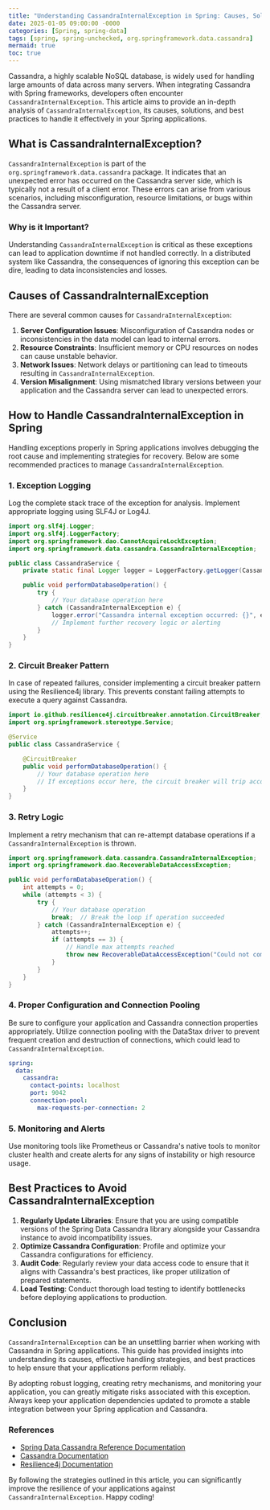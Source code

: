 ```yaml
---
title: "Understanding CassandraInternalException in Spring: Causes, Solutions, and Best Practices"
date: 2025-01-05 09:00:00 -0000
categories: [Spring, spring-data]
tags: [spring, spring-unchecked, org.springframework.data.cassandra]
mermaid: true
toc: true
---
```



Cassandra, a highly scalable NoSQL database, is widely used for handling large amounts of data across many servers. When integrating Cassandra with Spring frameworks, developers often encounter `CassandraInternalException`. This article aims to provide an in-depth analysis of `CassandraInternalException`, its causes, solutions, and best practices to handle it effectively in your Spring applications.

## What is CassandraInternalException?

`CassandraInternalException` is part of the `org.springframework.data.cassandra` package. It indicates that an unexpected error has occurred on the Cassandra server side, which is typically not a result of a client error. These errors can arise from various scenarios, including misconfiguration, resource limitations, or bugs within the Cassandra server.

### Why is it Important?

Understanding `CassandraInternalException` is critical as these exceptions can lead to application downtime if not handled correctly. In a distributed system like Cassandra, the consequences of ignoring this exception can be dire, leading to data inconsistencies and losses.

## Causes of CassandraInternalException

There are several common causes for `CassandraInternalException`:

1. **Server Configuration Issues**: Misconfiguration of Cassandra nodes or inconsistencies in the data model can lead to internal errors.
2. **Resource Constraints**: Insufficient memory or CPU resources on nodes can cause unstable behavior.
3. **Network Issues**: Network delays or partitioning can lead to timeouts resulting in `CassandraInternalException`.
4. **Version Misalignment**: Using mismatched library versions between your application and the Cassandra server can lead to unexpected errors.

## How to Handle CassandraInternalException in Spring

Handling exceptions properly in Spring applications involves debugging the root cause and implementing strategies for recovery. Below are some recommended practices to manage `CassandraInternalException`.

### 1. Exception Logging

Log the complete stack trace of the exception for analysis. Implement appropriate logging using SLF4J or Log4J.

```java
import org.slf4j.Logger;
import org.slf4j.LoggerFactory;
import org.springframework.dao.CannotAcquireLockException;
import org.springframework.data.cassandra.CassandraInternalException;

public class CassandraService {
    private static final Logger logger = LoggerFactory.getLogger(CassandraService.class);

    public void performDatabaseOperation() {
        try {
            // Your database operation here
        } catch (CassandraInternalException e) {
            logger.error("Cassandra internal exception occurred: {}", e.getMessage(), e);
            // Implement further recovery logic or alerting
        }
    }
}
```

### 2. Circuit Breaker Pattern

In case of repeated failures, consider implementing a circuit breaker pattern using the Resilience4j library. This prevents constant failing attempts to execute a query against Cassandra.

```java
import io.github.resilience4j.circuitbreaker.annotation.CircuitBreaker;
import org.springframework.stereotype.Service;

@Service
public class CassandraService {

    @CircuitBreaker
    public void performDatabaseOperation() {
        // Your database operation here
        // If exceptions occur here, the circuit breaker will trip accordingly.
    }
}
```

### 3. Retry Logic

Implement a retry mechanism that can re-attempt database operations if a `CassandraInternalException` is thrown.

```java
import org.springframework.data.cassandra.CassandraInternalException;
import org.springframework.dao.RecoverableDataAccessException;

public void performDatabaseOperation() {
    int attempts = 0;
    while (attempts < 3) {
        try {
            // Your database operation
            break;  // Break the loop if operation succeeded
        } catch (CassandraInternalException e) {
            attempts++;
            if (attempts == 3) {
                // Handle max attempts reached
                throw new RecoverableDataAccessException("Could not complete operation after retries", e);
            }
        }
    }
}
```

### 4. Proper Configuration and Connection Pooling

Be sure to configure your application and Cassandra connection properties appropriately. Utilize connection pooling with the DataStax driver to prevent frequent creation and destruction of connections, which could lead to `CassandraInternalException`.

```yaml
spring:
  data:
    cassandra:
      contact-points: localhost
      port: 9042
      connection-pool:
        max-requests-per-connection: 2
```

### 5. Monitoring and Alerts

Use monitoring tools like Prometheus or Cassandra's native tools to monitor cluster health and create alerts for any signs of instability or high resource usage. 

## Best Practices to Avoid CassandraInternalException

1. **Regularly Update Libraries**: Ensure that you are using compatible versions of the Spring Data Cassandra library alongside your Cassandra instance to avoid incompatibility issues.
2. **Optimize Cassandra Configuration**: Profile and optimize your Cassandra configurations for efficiency.
3. **Audit Code**: Regularly review your data access code to ensure that it aligns with Cassandra's best practices, like proper utilization of prepared statements.
4. **Load Testing**: Conduct thorough load testing to identify bottlenecks before deploying applications to production.

## Conclusion

`CassandraInternalException` can be an unsettling barrier when working with Cassandra in Spring applications. This guide has provided insights into understanding its causes, effective handling strategies, and best practices to help ensure that your applications perform reliably. 

By adopting robust logging, creating retry mechanisms, and monitoring your application, you can greatly mitigate risks associated with this exception. Always keep your application dependencies updated to promote a stable integration between your Spring application and Cassandra.

### References

- [Spring Data Cassandra Reference Documentation](https://docs.spring.io/spring-data/cassandra/docs/current/reference/html/)
- [Cassandra Documentation](https://cassandra.apache.org/doc/latest/)
- [Resilience4j Documentation](https://resilience4j.readme.io/docs)

By following the strategies outlined in this article, you can significantly improve the resilience of your applications against `CassandraInternalException`. Happy coding!